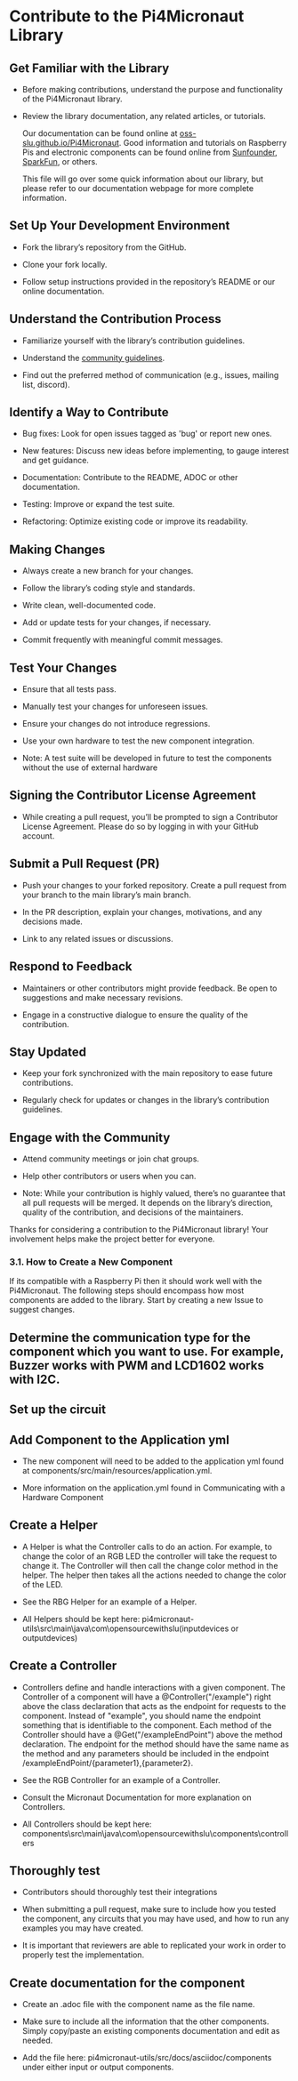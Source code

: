 # Contribute to the Pi4Micronaut Library

## Get Familiar with the Library

* Before making contributions, understand the purpose and functionality of the Pi4Micronaut library.

* Review the library documentation, any related articles, or tutorials.

    Our documentation can be found online at [oss-slu.github.io/Pi4Micronaut](https://oss-slu.github.io/Pi4Micronaut/). Good information and tutorials on Raspberry Pis and electronic components can be found online from [Sunfounder](https://docs.sunfounder.com/en/latest/), [SparkFun](https://learn.sparkfun.com/), or others.

    This file will go over some quick information about our library, but please refer to our documentation webpage for more complete information.

## Set Up Your Development Environment

* Fork the library’s repository from the GitHub.

* Clone your fork locally.

* Follow setup instructions provided in the repository’s README or our online documentation.

## Understand the Contribution Process

* Familiarize yourself with the library’s contribution guidelines.

* Understand the [community guidelines](community-guidelines.md).

* Find out the preferred method of communication (e.g., issues, mailing list, discord).

## Identify a Way to Contribute

* Bug fixes: Look for open issues tagged as 'bug' or report new ones.

* New features: Discuss new ideas before implementing, to gauge interest and get guidance.

* Documentation: Contribute to the README, ADOC or other documentation.

* Testing: Improve or expand the test suite.

* Refactoring: Optimize existing code or improve its readability.

## Making Changes

* Always create a new branch for your changes.

* Follow the library’s coding style and standards.

* Write clean, well-documented code.

* Add or update tests for your changes, if necessary.

* Commit frequently with meaningful commit messages.

## Test Your Changes

* Ensure that all tests pass.

* Manually test your changes for unforeseen issues.

* Ensure your changes do not introduce regressions.

* Use your own hardware to test the new component integration.

* Note: A test suite will be developed in future to test the components without the use of external hardware

## Signing the Contributor License Agreement

* While creating a pull request, you’ll be prompted to sign a Contributor License Agreement. Please do so by logging in with your GitHub account.

## Submit a Pull Request (PR)

* Push your changes to your forked repository. Create a pull request from your branch to the main library’s main branch.

* In the PR description, explain your changes, motivations, and any decisions made.

* Link to any related issues or discussions.

## Respond to Feedback

* Maintainers or other contributors might provide feedback. Be open to suggestions and make necessary revisions.

* Engage in a constructive dialogue to ensure the quality of the contribution.

## Stay Updated

* Keep your fork synchronized with the main repository to ease future contributions.

* Regularly check for updates or changes in the library’s contribution guidelines.

## Engage with the Community

* Attend community meetings or join chat groups.

* Help other contributors or users when you can.

* Note: While your contribution is highly valued, there’s no guarantee that all pull requests will be merged. It depends on the library’s direction, quality of the contribution, and decisions of the maintainers.

Thanks for considering a contribution to the Pi4Micronaut library! Your involvement helps make the project better for everyone.


### 3.1. How to Create a New Component

If its compatible with a Raspberry Pi then it should work well with the Pi4Micronaut. The following steps should encompass how most components are added to the library. Start by creating a new Issue to suggest changes.

## Determine the communication type for the component which you want to use. For example, Buzzer works with PWM and LCD1602 works with I2C.

## Set up the circuit

## Add Component to the Application yml

* The new component will need to be added to the application yml found at components/src/main/resources/application.yml.

* More information on the application.yml found in Communicating with a Hardware Component

## Create a Helper

* A Helper is what the Controller calls to do an action. For example, to change the color of an RGB LED the controller will take the request to change it. The Controller will then call the change color method in the helper. The helper then takes all the actions needed to change the color of the LED.

* See the RBG Helper for an example of a Helper.

* All Helpers should be kept here: pi4micronaut-utils\src\main\java\com\opensourcewithslu\(inputdevices or outputdevices)

## Create a Controller

* Controllers define and handle interactions with a given component. The Controller of a component will have a @Controller("/example") right above the class declaration that acts as the endpoint for requests to the component. Instead of "example", you should name the endpoint something that is identifiable to the component. Each method of the Controller should have a @Get("/exampleEndPoint") above the method declaration. The endpoint for the method should have the same name as the method and any parameters should be included in the endpoint /exampleEndPoint/{parameter1},{parameter2}.

* See the RGB Controller for an example of a Controller.

* Consult the Micronaut Documentation for more explanation on Controllers.

* All Controllers should be kept here: components\src\main\java\com\opensourcewithslu\components\controllers

## Thoroughly test

* Contributors should thoroughly test their integrations

* When submitting a pull request, make sure to include how you tested the component, any circuits that you may have used, and how to run any examples you may have created.

* It is important that reviewers are able to replicated your work in order to properly test the implementation.

## Create documentation for the component

* Create an .adoc file with the component name as the file name.

* Make sure to include all the information that the other components. Simply copy/paste an existing components documentation and edit as needed.

* Add the file here: pi4micronaut-utils/src/docs/asciidoc/components under either input or output components.
